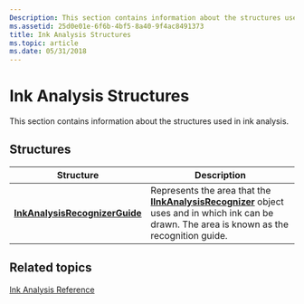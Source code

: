 ```yaml
---
Description: This section contains information about the structures used in ink analysis.
ms.assetid: 25d0e01e-6f6b-4bf5-8a40-9f4ac8491373
title: Ink Analysis Structures
ms.topic: article
ms.date: 05/31/2018
---
```


# Ink Analysis Structures

This section contains information about the structures used in ink analysis.

## Structures



| Structure                                                        | Description                                                                                                                                                                             |
|------------------------------------------------------------------|-----------------------------------------------------------------------------------------------------------------------------------------------------------------------------------------|
| [**InkAnalysisRecognizerGuide**](inkanalysisrecognizerguide.md) | Represents the area that the [**IInkAnalysisRecognizer**](iinkanalysisrecognizer.md) object uses and in which ink can be drawn. The area is known as the recognition guide.<br/> |



 

## Related topics

<dl> <dt>

[Ink Analysis Reference](ink-analysis-reference.md)
</dt> </dl>

 

 




